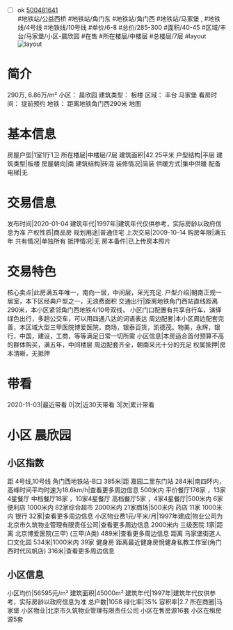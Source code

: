 - [ ] ok [500481641](https://bj.5i5j.com/ershoufang/500481641.html)  
 #地铁站/公益西桥 #地铁站/角门东 #地铁站/角门西 #地铁站/马家堡 ,  #地铁线/4号线 #地铁线/10号线
#单价/6-8 #总价/285-300 #面积/40-45   #区域/丰台/马家堡/小区-晨欣园 #在售 #所在楼层/中楼层 #总楼层/7层 #layout 
![layout](http://image2.5i5j.com//group1/M00/D6/0E/CgqJMl6RyIuAOUT_AARDaYcSIr4596.jpg_P5.jpg) 
# 简介 
 290万,  6.86万/m² 
小区： 晨欣园
建筑类型： 板楼
区域： 丰台 马家堡
看房时间： 提前预约
地铁： 距离地铁角门西290米 地图
# 基本信息 
 房屋户型|1室1厅1卫
所在楼层|中楼层/7层
建筑面积|42.25平米
户型结构|平层
建筑类型|板楼
房屋朝向|南
建筑结构|砖混
装修情况|简装
供暖方式|集中供暖
配备电梯|无
# 交易信息 
 发布时间|2020-01-04
建筑年代|1997年|建筑年代仅供参考，实际房龄以政府信息为准
产权性质|商品房
规划用途|普通住宅
上次交易|2009-10-14
购房年限|满五年
共有情况|单独所有
抵押情况|无
房本备件|已上传房本照片
# 交易特色 
 核心卖点|此房满五年唯一，南向一居，中间层，采光充足.
户型介绍|朝南正规一居室，本下区经典户型之一，无浪费面积
交通出行|距离地铁角门西站直线距离290米，本小区紧邻角门西地铁4/10号双线， 小区门口配置有共享自行车，演绎绿色出行，多趟公交车，可以用四通八达的词语表达
周边配套|本小区周边配套完善，本区域大型三甲医院博爱医院，商场，银泰百货，凯德茂。物美，永辉，银行，中国，建设，工商，等等满足日常一切所需
小区信息|本房适合首付预算不高的群体购买，满五年，中间楼层 周边配套齐全，朝南采光十分的充足
权属抵押|房本清晰，无抵押
# 带看 
 2020-11-03|最近带看	 0|次|近30天带看	 3|次|累计带看
# 小区 晨欣园
## 小区指数 
 距 4号线,10号线 角门西地铁站-B口 385米|距 嘉园二里东门站 284米|南四环内， 高峰时间平均时速为18.6km/h|查看更多周边信息
500米内 平价餐厅176家 ，13家4星餐厅
中档餐厅18家 ，10家4星餐厅
高档餐厅5家 ，4家4星餐厅|500米内 6家便利店
1000米内 82家综合超市
2000米内 21家商场|500米内 药店 11家
1000米内 银行 32家|查看更多周边信息
小区物业费1元/平米/月|1997年建成|物业公司为北京市久筑物业管理有限责任公司|查看更多周边信息
2000米内 三级医院 1家|距离 北京博爱医院(三甲) (三甲/A类) 489米|查看更多周边信息
距离 马家堡街道人口文化园 534米|1000米内 39家 健身房
距离最近健身房悅健身私教工作室(角门西时代风帆店) 316米|查看更多周边信息
## 小区信息 
 小区均价|56595元/m²
建筑面积|45000m²
建筑年代|1997年|建筑年代仅供参考，实际房龄以政府信息为准
总户数|1058
绿化率|35%
容积率|2.7
所在商圈|马家堡
小区物业|北京市久筑物业管理有限责任公司
小区在售房源16套
小区在租房源5套
